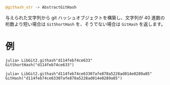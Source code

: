 ```julia
@githash_str -> AbstractGitHash
```

与えられた文字列から git ハッシュオブジェクトを構築し、文字列が 40 進数の桁数より短い場合は `GitShortHash` を、そうでない場合は `GitHash` を返します。

# 例

```jldoctest
julia> LibGit2.githash"d114feb74ce633"
GitShortHash("d114feb74ce633")

julia> LibGit2.githash"d114feb74ce63307afe878a5228ad014e0289a85"
GitHash("d114feb74ce63307afe878a5228ad014e0289a85")
```
